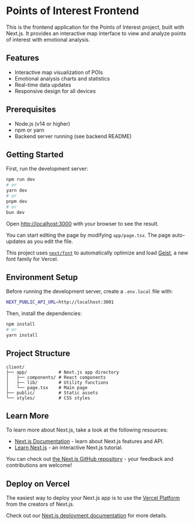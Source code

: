 # Points of Interest Frontend

This is the frontend application for the Points of Interest project, built with Next.js. It provides an interactive map interface to view and analyze points of interest with emotional analysis.

## Features

- Interactive map visualization of POIs
- Emotional analysis charts and statistics
- Real-time data updates
- Responsive design for all devices

## Prerequisites

- Node.js (v14 or higher)
- npm or yarn
- Backend server running (see backend README)

## Getting Started

First, run the development server:

```bash
npm run dev
# or
yarn dev
# or
pnpm dev
# or
bun dev
```

Open [http://localhost:3000](http://localhost:3000) with your browser to see the result.

You can start editing the page by modifying `app/page.tsx`. The page auto-updates as you edit the file.

This project uses [`next/font`](https://nextjs.org/docs/app/building-your-application/optimizing/fonts) to automatically optimize and load [Geist](https://vercel.com/font), a new font family for Vercel.

## Environment Setup

Before running the development server, create a `.env.local` file with:

```bash
NEXT_PUBLIC_API_URL=http://localhost:3001
```

Then, install the dependencies:

```bash
npm install
# or
yarn install
```

## Project Structure

```
client/
├── app/            # Next.js app directory
│   ├── components/ # React components
│   ├── lib/        # Utility functions
│   └── page.tsx    # Main page
├── public/         # Static assets
└── styles/         # CSS styles
```

## Learn More

To learn more about Next.js, take a look at the following resources:

- [Next.js Documentation](https://nextjs.org/docs) - learn about Next.js features and API.
- [Learn Next.js](https://nextjs.org/learn) - an interactive Next.js tutorial.

You can check out [the Next.js GitHub repository](https://github.com/vercel/next.js) - your feedback and contributions are welcome!

## Deploy on Vercel

The easiest way to deploy your Next.js app is to use the [Vercel Platform](https://vercel.com/new?utm_medium=default-template&filter=next.js&utm_source=create-next-app&utm_campaign=create-next-app-readme) from the creators of Next.js.

Check out our [Next.js deployment documentation](https://nextjs.org/docs/app/building-your-application/deploying) for more details.
